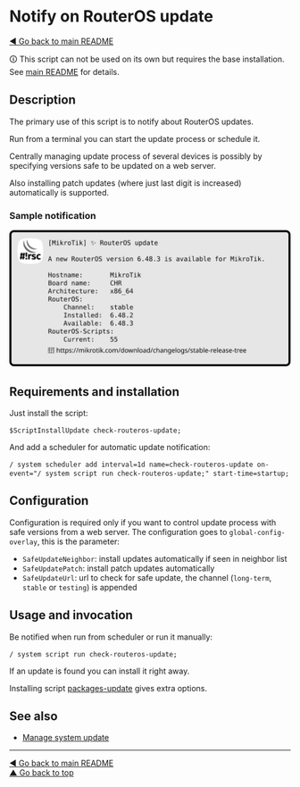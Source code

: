 Notify on RouterOS update
=========================

[◀ Go back to main README](../README.md)

🛈 This script can not be used on its own but requires the base installation.
See [main README](../README.md) for details.

Description
-----------

The primary use of this script is to notify about RouterOS updates.

Run from a terminal you can start the update process or schedule it.

Centrally managing update process of several devices is possibly by
specifying versions safe to be updated on a web server.

Also installing patch updates (where just last digit is increased)
automatically is supported.

### Sample notification

![check-routeros-update notification](notifications/check-routeros-update.svg)

Requirements and installation
-----------------------------

Just install the script:

    $ScriptInstallUpdate check-routeros-update;

And add a scheduler for automatic update notification:

    / system scheduler add interval=1d name=check-routeros-update on-event="/ system script run check-routeros-update;" start-time=startup;

Configuration
-------------

Configuration is required only if you want to control update process with
safe versions from a web server. The configuration goes to
`global-config-overlay`, this is the parameter:

* `SafeUpdateNeighbor`: install updates automatically if seen in neighbor list
* `SafeUpdatePatch`: install patch updates automatically
* `SafeUpdateUrl`: url to check for safe update, the channel (`long-term`,
`stable` or `testing`) is appended

Usage and invocation
--------------------

Be notified when run from scheduler or run it manually:

    / system script run check-routeros-update;

If an update is found you can install it right away.

Installing script [packages-update](packages-update.md) gives extra options.

See also
--------

* [Manage system update](packages-update.md)

---
[◀ Go back to main README](../README.md)  
[▲ Go back to top](#top)

